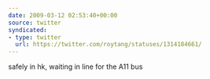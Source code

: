 ```yaml
---
date: 2009-03-12 02:53:40+00:00
source: twitter
syndicated:
- type: twitter
  url: https://twitter.com/roytang/statuses/1314184661/
---
```


safely in hk, waiting in line for the A11 bus